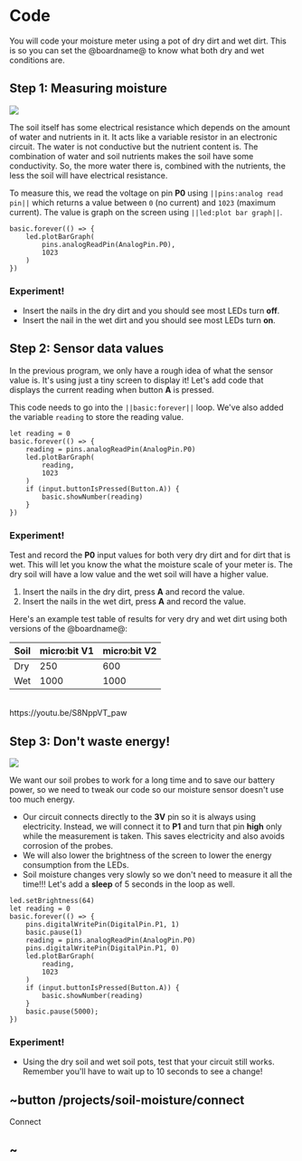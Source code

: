 # Code

You will code your moisture meter using a pot of dry dirt and wet dirt. This is so you can set the @boardname@ to know what both dry and wet conditions are.

## Step 1: Measuring moisture

![](/static/mb/projects/soil-moisture/nailsv3.jpg)

The soil itself has some electrical resistance which depends on the amount of water and nutrients in it. It acts like a variable resistor in an electronic circuit. The water is not conductive but the nutrient content is. The combination of water and soil nutrients makes the soil have some conductivity. So, the more water there is, combined with the nutrients, the less the soil will have electrical resistance.

To measure this, we read the voltage on pin **P0** using ``||pins:analog read pin||``
which returns a value between ``0`` (no current) and ``1023`` (maximum current). The value is graph on the screen using ``||led:plot bar graph||``.

```blocks
basic.forever(() => {
    led.plotBarGraph(
        pins.analogReadPin(AnalogPin.P0),
        1023
    )
})
```

### Experiment!

* Insert the nails in the dry dirt and you should see most LEDs turn **off**.
* Insert the nail in the wet dirt and you should see most LEDs turn **on**.

## Step 2: Sensor data values

In the previous program, we only have a rough idea of what the sensor value is. It's using just a tiny screen to display it! Let's add code that displays the current reading when button **A** is pressed.

This code needs to go into the ``||basic:forever||`` loop. We've also added the variable ``reading`` to store the reading value.

```blocks
let reading = 0
basic.forever(() => {
    reading = pins.analogReadPin(AnalogPin.P0)
    led.plotBarGraph(
        reading,
        1023
    )
    if (input.buttonIsPressed(Button.A)) {
        basic.showNumber(reading)
    }
})
```

### Experiment!

Test and record the **P0** input values for both very dry dirt and for dirt that is wet. This will let you know the what the moisture scale of your meter is. The dry soil will have a low value and the wet soil will have a higher value.

1. Insert the nails in the dry dirt, press **A** and record the value.
2. Insert the nails in the wet dirt, press **A** and record the value.

Here's an example test table of results for very dry and wet dirt using both versions of the @boardname@:

| Soil | micro:bit V1 | micro:bit V2 |
|---|---|---|
| Dry | 250 | 600 |
| Wet | 1000 | 1000 |

<br/>
https://youtu.be/S8NppVT_paw

## Step 3: Don't waste energy!

![](/static/mb/projects/soil-moisture/nailsp1.jpg)

We want our soil probes to work for a long time and to save our battery power, so we need to tweak our code so our moisture sensor doesn't use too much energy.

* Our circuit connects directly to the **3V** pin so it is always using electricity. Instead, 
we will connect it to **P1** and turn that pin **high** only while the measurement is taken.
This saves electricity and also avoids corrosion of the probes.
* We will also lower the brightness of the screen to lower the energy consumption from the LEDs.
* Soil moisture changes very slowly so we don't need to measure it all the time!!! Let's add a **sleep** of 5 seconds in the loop as well.

```blocks
led.setBrightness(64)
let reading = 0
basic.forever(() => {
    pins.digitalWritePin(DigitalPin.P1, 1)
    basic.pause(1)
    reading = pins.analogReadPin(AnalogPin.P0)
    pins.digitalWritePin(DigitalPin.P1, 0)
    led.plotBarGraph(
        reading,
        1023
    )
    if (input.buttonIsPressed(Button.A)) {
        basic.showNumber(reading)
    }
    basic.pause(5000);
})
```

### Experiment!

* Using the dry soil and wet soil pots, test that your circuit still works. Remember you'll have to wait up to 10 seconds to see a change!

## ~button /projects/soil-moisture/connect

Connect

## ~
